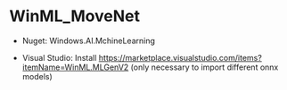 # WinML_MoveNet

- Nuget: Windows.AI.MchineLearning

- Visual Studio: Install https://marketplace.visualstudio.com/items?itemName=WinML.MLGenV2 (only necessary to import different onnx models)
